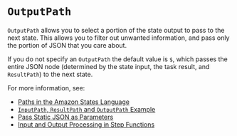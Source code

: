 # `OutputPath`<a name="input-output-outputpath"></a>

`OutputPath` allows you to select a portion of the state output to pass to the next state\. This allows you to filter out unwanted information, and pass only the portion of JSON that you care about\.

If you do not specify an `OutputPath` the default value is `$`, which passes the entire JSON node \(determined by the state input, the task result, and `ResultPath`\) to the next state\.

For more information, see:
+ [Paths in the Amazon States Language](amazon-states-language-input-output-processing.md#amazon-states-language-paths)
+ [`InputPath`, `ResultPath` and `OutputPath` Example](input-output-example.md)
+ [Pass Static JSON as Parameters](connectors-parameters.md#connectors-parameters-json)
+ [Input and Output Processing in Step Functions](concepts-input-output-filtering.md)